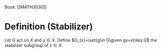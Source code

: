 Book: [[MATH3030]]
# Definition (Stabilizer)
Let $G$ act on $X$ and $x\in X$.
Define $G_{x}=\set{g\in G\given gx=x}\leq G$ the stabilizer subgroup of $x\in X$.